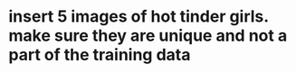 # insert 5 images of hot tinder girls. make sure they are unique and not a part of the training data
